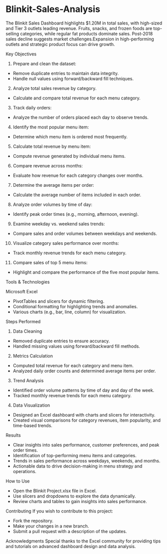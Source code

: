 # Blinkit-Sales-Analysis
The Blinkit Sales Dashboard highlights $1.20M in total sales, with high-sized and Tier 3 outlets leading revenue. Fruits, snacks, and frozen foods are top-selling categories, while regular fat products dominate sales. Post-2018 sales decline suggests market challenges.Expansion in high-performing outlets and strategic product focus can drive growth.

Key Objectives

1. Prepare and clean the dataset:
  - Remove duplicate entries to maintain data integrity.
  - Handle null values using forward/backward fill techniques.
2. Analyze total sales revenue by category.
  - Calculate and compare total revenue for each menu category.
3. Track daily orders:
  - Analyze the number of orders placed each day to observe trends.
4. Identify the most popular menu item:
  - Determine which menu item is ordered most frequently.
5. Calculate total revenue by menu item:
  - Compute revenue generated by individual menu items.
6. Compare revenue across months:
  - Evaluate how revenue for each category changes over months.
7. Determine the average items per order:
  - Calculate the average number of items included in each order.
8. Analyze order volumes by time of day:
  - Identify peak order times (e.g., morning, afternoon, evening).
9. Examine weekday vs. weekend sales trends:
  - Compare sales and order volumes between weekdays and weekends.
10. Visualize category sales performance over months:
  - Track monthly revenue trends for each menu category.
11. Compare sales of top 5 menu items:
  - Highlight and compare the performance of the five most popular items.

Tools & Technologies

Microsoft Excel
  - PivotTables and slicers for dynamic filtering.
  - Conditional formatting for highlighting trends and anomalies.
  - Various charts (e.g., bar, line, column) for visualization.

Steps Performed

1. Data Cleaning
  - Removed duplicate entries to ensure accuracy.
  - Handled missing values using forward/backward fill methods.
2. Metrics Calculation
  - Computed total revenue for each category and menu item.
  - Analyzed daily order counts and determined average items per order.
3. Trend Analysis
  - Identified order volume patterns by time of day and day of the week.
  - Tracked monthly revenue trends for each menu category.
4. Data Visualization
  - Designed an Excel dashboard with charts and slicers for interactivity.
  - Created visual comparisons for category revenues, item popularity, and time-based trends.

Results

  - Clear insights into sales performance, customer preferences, and peak order times.
  - Identification of top-performing menu items and categories.
  - Trends in sales performance across weekdays, weekends, and months.
  - Actionable data to drive decision-making in menu strategy and operations.

How to Use

  - Open the Blinkit Project.xlsx file in Excel.
  - Use slicers and dropdowns to explore the data dynamically.
  - Review charts and tables to gain insights into sales performance.

Contributing If you wish to contribute to this project:

  - Fork the repository.
  - Make your changes in a new branch.
  - Submit a pull request with a description of the updates.

Acknowledgments Special thanks to the Excel community for providing tips and tutorials on advanced dashboard design and data analysis.
